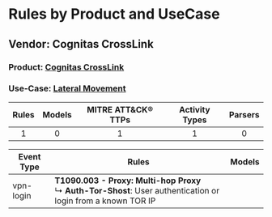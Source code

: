 Rules by Product and UseCase
============================
Vendor: Cognitas CrossLink
--------------------------
### Product: [Cognitas CrossLink](../ds_cognitas_crosslink_cognitas_crosslink.md)
### Use-Case: [Lateral Movement](../../../../UseCases/uc_lateral_movement.md)

| Rules | Models | MITRE ATT&CK® TTPs | Activity Types | Parsers |
|:-----:|:------:|:------------------:|:--------------:|:-------:|
|   1   |   0    |         1          |       1        |    0    |

| Event Type | Rules    | Models |
| ---------- | ---- | ------ |
| vpn-login  | <b>T1090.003 - Proxy: Multi-hop Proxy</b><br> ↳ <b>Auth-Tor-Shost</b>: User authentication or login from a known TOR IP |        |